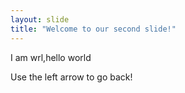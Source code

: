 ```yaml
---
layout: slide
title: "Welcome to our second slide!"
---
```

I am wrl,hello world

Use the left arrow to go back!

